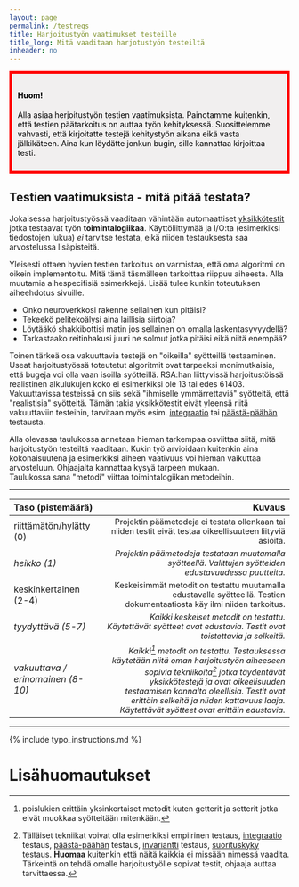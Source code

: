```yaml
---
layout: page
permalink: /testreqs
title: Harjoitustyön vaatimukset testeille
title_long: Mitä vaaditaan harjotustyön testeiltä
inheader: no
---
```



<div style="color:black; border-style: solid; border-width: thick; border-color: red; padding: 10px; margin-bottom: 15px; padding: 10px; background-color: #F1EFEF;">

<h4>Huom!</h4>

<p>
Alla asiaa herjoitustyön testien vaatimuksista. Painotamme kuitenkin, että testien 
päätarkoitus on auttaa työn kehityksessä. Suosittelemme vahvasti, että kirjoitatte testejä kehitystyön aikana eikä vasta jälkikäteen.
Aina kun löydätte jonkun bugin, sille kannattaa kirjoittaa testi. 
</p>

</div>

## Testien vaatimuksista - mitä pitää testata?
Jokaisessa harjoitustyössä vaaditaan vähintään automaattiset [yksikkötestit](unittest) jotka testaavat työn **toimintalogiikaa**. Käyttöliittymää ja I/O:ta (esimerkiksi tiedostojen lukua) *ei* tarvitse testata, eikä niiden testauksesta saa arvostelussa lisäpisteitä. 

Yleisesti ottaen hyvien testien tarkoitus on varmistaa, että oma algoritmi on oikein implementoitu. Mitä tämä täsmälleen tarkoittaa
riippuu aiheesta. Alla muutamia aihespecifisiä esimerkkejä. Lisää tulee kunkin toteutuksen aiheehdotus sivuille.

- Onko neuroverkkosi rakenne sellainen kun pitäisi?
- Tekeekö pelitekoälysi aina laillisia siirtoja?
- Löytääkö shakkibottisi matin jos sellainen on omalla laskentasyvyydellä?
- Tarkastaako reitinhakusi juuri ne solmut jotka pitäisi eikä niitä enempää?

Toinen tärkeä osa vakuuttavia testejä on "oikeilla" syötteillä testaaminen. Useat harjoitustyössä 
toteutetut algoritmit ovat tarpeeksi monimutkaisia, että bugeja voi olla vaan isoilla syötteillä.
RSA:han liittyvissä harjoitustöissä realistinen alkulukujen koko ei esimerkiksi ole 13 tai edes 61403. 
Vakuuttavissa testeissä on siis sekä "ihmiselle ymmärrettaviä" syötteitä, että "realistisia" syötteitä.
Tämän takia yksikkötestit eivät yleensä riitä vakuuttaviin testeihin, tarvitaan myös esim. [integraatio](https://en.wikipedia.org/wiki/Integration_testing) tai [päästä-päähän](https://www.techtarget.com/searchsoftwarequality/definition/End-to-end-testing) testausta. 

Alla olevassa taulukossa annetaan hieman tarkempaa osviittaa siitä, mitä harjoitustyön testeiltä vaaditaan. 
Kukin työ arvioidaan kuitenkin aina kokonaisuutena ja esimerkiksi aiheen vaativuus voi hieman vaikuttaa arvosteluun.
Ohjaajalta kannattaa kysyä tarpeen mukaan.  
Taulukossa sana "metodi" viittaa toimintalogiikan metodeihin. 

---

| Taso (pistemäärä)                 | Kuvaus |
| :---------------------------------  |--------: |
| riittämätön/hylätty (0)           | <span style="font-size:0.9em;">Projektin päämetodeja ei testata ollenkaan tai niiden testit eivät testaa oikeellisuuteen liityviä asioita.</span> |
| *heikko (1)*                    |  <span style="font-size:0.9em;">*Projektin päämetodeja testataan muutamalla syötteellä. Valittujen syötteiden edustavuudessa puutteita.*</span>        |
| keskinkertainen <br> (2-4)           | <span style="font-size:0.9em;">Keskeisimmät metodit on testattu muutamalla edustavalla syötteellä. Testien dokumentaatiosta käy ilmi niiden tarkoitus.</span> |
| *tyydyttävä (5-7)*                |  <span style="font-size:0.9em;">*Kaikki keskeiset metodit on testattu. Käytettävät syötteet ovat edustavia. Testit ovat toistettavia ja selkeitä.*</span>       |
| *vakuuttava / erinomainen (8-10)* | <span style="font-size:0.9em;">*Kaikki[^1] metodit on testattu. Testauksessa käytetään niitä oman harjoitustyön aiheeseen sopivia tekniikoita[^2] jotka täydentävät yksikkötestejä ja ovat oikeelisuuden testaamisen kannalta oleellisia. Testit ovat erittäin selkeitä ja niiden kattavuus laaja. Käytettävät syötteet ovat erittäin edustavia.*</span>  |

---



{% include typo_instructions.md %}


# Lisähuomautukset
[^1]: poislukien erittäin yksinkertaiset metodit kuten getterit ja setterit jotka eivät muokkaa syötteitään mitenkään.
[^2]: Tälläiset tekniikat voivat olla esimerkiksi empiirinen testaus, [integraatio](https://en.wikipedia.org/wiki/Integration_testing) testaus, [päästä-päähän](https://www.techtarget.com/searchsoftwarequality/definition/End-to-end-testing) testaus, [invariantti](/invarianttest) testaus, [suorituskyky](/performancetest) testaus. **Huomaa** kuitenkin että näitä kaikkia ei missään nimessä vaadita. Tärkeintä on tehdä omalle harjoitustyölle sopivat testit, ohjaaja auttaa tarvittaessa.   
